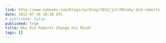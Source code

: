 ```yaml
---
link: http://www.nybooks.com/blogs/nyrblog/2012/jul/09/why-did-roberts-change-his-mind/
date: 2012-07-10 16:38 UTC
# published: false
published: true
title: Why Did Roberts Change His Mind?
tags: []
---
```



